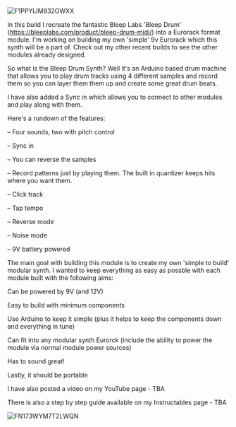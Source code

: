 ![F1PPYIJM832OWXX](https://github.com/user-attachments/assets/ce6583b1-c790-486d-bd8b-8271f86fc775)



In this build I recreate the fantastic Bleep Labs 'Bleep Drum' (https://bleeplabs.com/product/bleep-drum-midi/) into a Eurorack format module. I'm working on building my own 'simple' 9v Eurorack which this synth will be a part of.
Check out my other recent builds to see the other modules already designed.

So what is the Bleep Drum Synth? Well it's an Arduino based drum machine that allows you to play drum tracks using 4 different samples and record them so you can layer them them up and create some great drum beats.

I have also added a Sync in which allows you to connect to other modules and play along with them.

Here's a rundown of the features:

– Four sounds, two with pitch control

– Sync in

– You can reverse the samples

– Record patterns just by playing them. The built in quantizer keeps hits where you want them.

– Click track

– Tap tempo

– Reverse mode

– Noise mode

– 9V battery powered

The main goal with building this module is to create my own 'simple to build' modular synth. I wanted to keep everything as easy as possble with each module built with the following aims:

Can be powered by 9V (and 12V)

Easy to build with minimum components

Use Arduino to keep it simple (plus it helps to keep the components down and everything in tune)

Can fit into any modular synth Eurorck (include the ability to power the module via normal module power sources)

Has to sound great!

Lastly, it should be portable


I have also posted a video on my YouTube page - TBA


There is also a step by step guide available on my Instructables page - TBA

![FN173WYM7T2LWQN](https://github.com/user-attachments/assets/3c29e68c-9d75-4e66-9e00-e2650b4bcf37)


